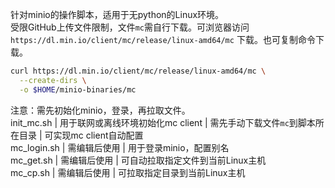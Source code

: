 针对minio的操作脚本，适用于无python的Linux环境。  
受限GitHub上传文件限制，文件`mc`需自行下载。可浏览器访问`https://dl.min.io/client/mc/release/linux-amd64/mc` 下载。也可复制命令下载。
```bash
curl https://dl.min.io/client/mc/release/linux-amd64/mc \
  --create-dirs \
  -o $HOME/minio-binaries/mc
  ```
注意：需先初始化minio，登录，再拉取文件。  
init_mc.sh | 用于联网或离线环境初始化mc client | 需先手动下载文件`mc`到脚本所在目录 | 可实现mc client自动配置  
mc_login.sh | 需编辑后使用 | 用于登录minio，配置别名  
mc_get.sh | 需编辑后使用 | 可自动拉取指定文件到当前Linux主机  
mc_cp.sh | 需编辑后使用 | 可拉取指定目录到当前Linux主机  

